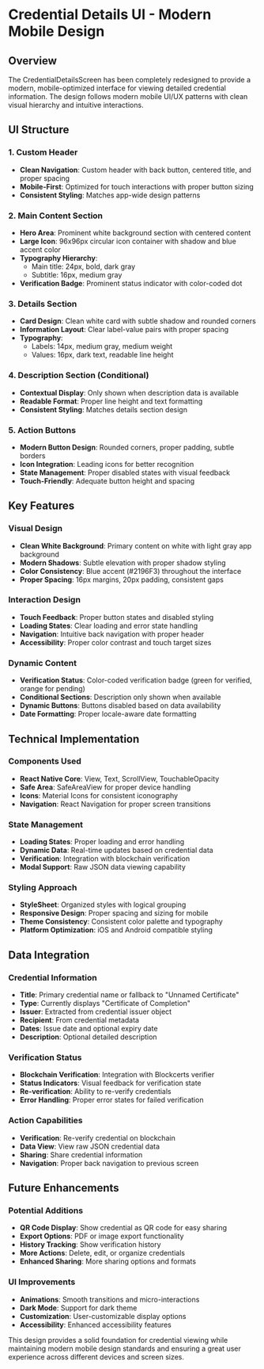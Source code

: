 # Credential Details UI - Modern Mobile Design

## Overview
The CredentialDetailsScreen has been completely redesigned to provide a modern, mobile-optimized interface for viewing detailed credential information. The design follows modern mobile UI/UX patterns with clean visual hierarchy and intuitive interactions.

## UI Structure

### 1. Custom Header
- **Clean Navigation**: Custom header with back button, centered title, and proper spacing
- **Mobile-First**: Optimized for touch interactions with proper button sizing
- **Consistent Styling**: Matches app-wide design patterns

### 2. Main Content Section
- **Hero Area**: Prominent white background section with centered content
- **Large Icon**: 96x96px circular icon container with shadow and blue accent color
- **Typography Hierarchy**: 
  - Main title: 24px, bold, dark gray
  - Subtitle: 16px, medium gray
- **Verification Badge**: Prominent status indicator with color-coded dot

### 3. Details Section
- **Card Design**: Clean white card with subtle shadow and rounded corners
- **Information Layout**: Clear label-value pairs with proper spacing
- **Typography**: 
  - Labels: 14px, medium gray, medium weight
  - Values: 16px, dark text, readable line height

### 4. Description Section (Conditional)
- **Contextual Display**: Only shown when description data is available
- **Readable Format**: Proper line height and text formatting
- **Consistent Styling**: Matches details section design

### 5. Action Buttons
- **Modern Button Design**: Rounded corners, proper padding, subtle borders
- **Icon Integration**: Leading icons for better recognition
- **State Management**: Proper disabled states with visual feedback
- **Touch-Friendly**: Adequate button height and spacing

## Key Features

### Visual Design
- **Clean White Background**: Primary content on white with light gray app background
- **Modern Shadows**: Subtle elevation with proper shadow styling
- **Color Consistency**: Blue accent (#2196F3) throughout the interface
- **Proper Spacing**: 16px margins, 20px padding, consistent gaps

### Interaction Design
- **Touch Feedback**: Proper button states and disabled styling
- **Loading States**: Clear loading and error state handling
- **Navigation**: Intuitive back navigation with proper header
- **Accessibility**: Proper color contrast and touch target sizes

### Dynamic Content
- **Verification Status**: Color-coded verification badge (green for verified, orange for pending)
- **Conditional Sections**: Description only shown when available
- **Dynamic Buttons**: Buttons disabled based on data availability
- **Date Formatting**: Proper locale-aware date formatting

## Technical Implementation

### Components Used
- **React Native Core**: View, Text, ScrollView, TouchableOpacity
- **Safe Area**: SafeAreaView for proper device handling
- **Icons**: Material Icons for consistent iconography
- **Navigation**: React Navigation for proper screen transitions

### State Management
- **Loading States**: Proper loading and error handling
- **Dynamic Data**: Real-time updates based on credential data
- **Verification**: Integration with blockchain verification
- **Modal Support**: Raw JSON data viewing capability

### Styling Approach
- **StyleSheet**: Organized styles with logical grouping
- **Responsive Design**: Proper spacing and sizing for mobile
- **Theme Consistency**: Consistent color palette and typography
- **Platform Optimization**: iOS and Android compatible styling

## Data Integration

### Credential Information
- **Title**: Primary credential name or fallback to "Unnamed Certificate"
- **Type**: Currently displays "Certificate of Completion"
- **Issuer**: Extracted from credential issuer object
- **Recipient**: From credential metadata
- **Dates**: Issue date and optional expiry date
- **Description**: Optional detailed description

### Verification Status
- **Blockchain Verification**: Integration with Blockcerts verifier
- **Status Indicators**: Visual feedback for verification state
- **Re-verification**: Ability to re-verify credentials
- **Error Handling**: Proper error states for failed verification

### Action Capabilities
- **Verification**: Re-verify credential on blockchain
- **Data View**: View raw JSON credential data
- **Sharing**: Share credential information
- **Navigation**: Proper back navigation to previous screen

## Future Enhancements

### Potential Additions
- **QR Code Display**: Show credential as QR code for easy sharing
- **Export Options**: PDF or image export functionality
- **History Tracking**: Show verification history
- **More Actions**: Delete, edit, or organize credentials
- **Enhanced Sharing**: More sharing options and formats

### UI Improvements
- **Animations**: Smooth transitions and micro-interactions
- **Dark Mode**: Support for dark theme
- **Customization**: User-customizable display options
- **Accessibility**: Enhanced accessibility features

This design provides a solid foundation for credential viewing while maintaining modern mobile design standards and ensuring a great user experience across different devices and screen sizes.

